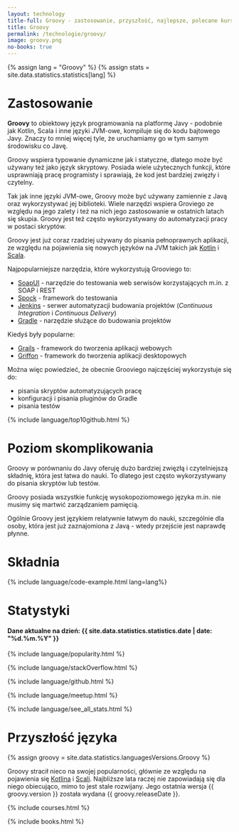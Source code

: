 ```yaml
---
layout: technology
title-full: Groovy - zastosowanie, przyszłość, najlepsze, polecane kursy
title: Groovy
permalink: /technologie/groovy/
image: groovy.png
no-books: true
---
```


{% assign lang = "Groovy" %}
{% assign stats = site.data.statistics.statistics[lang] %}

# Zastosowanie

**Groovy** to obiektowy język programowania na platformę Javy - podobnie jak Kotlin, Scala i inne języki JVM-owe,
kompiluje się do kodu bajtowego Javy. Znaczy to mniej więcej tyle, że uruchamiamy go w tym samym środowisku co Javę.

Groovy wspiera typowanie dynamiczne jak i statyczne, dlatego może być używany też jako język skryptowy. Posiada wiele
użytecznych funkcji, które usprawniają pracę programisty i sprawiają, że kod jest bardziej zwięzły i czytelny.

Tak jak inne języki JVM-owe, Groovy może być używany zamiennie z Javą oraz wykorzystywać jej biblioteki. Wiele narzędzi
wspiera Groviego ze względu na jego zalety i też na nich jego zastosowanie w ostatnich latach się skupia. Groovy jest
też często wykorzystywany do automatyzacji pracy w postaci skryptów.

Groovy jest już coraz rzadziej używany do pisania pełnoprawnych aplikacji, ze względu na pojawienia się nowych języków
na JVM takich jak [Kotlin](/technologie/kotlin) i [Scala](/technologie/scala).

Najpopularniejsze narzędzia, które wykorzystują Grooviego to:

- [SoapUI](https://www.soapui.org/) - narzędzie do testowania web serwisów korzystających m.in. z SOAP i REST
- [Spock](http://spockframework.org/) - framework do testowania
- [Jenkins](https://jenkins.io/) - serwer automatyzacji budowania projektów (*Continuous Integration* i *Continuous
  Delivery*)
- [Gradle](https://gradle.org/) - narzędzie służące do budowania projektów

Kiedyś były popularne:

- [Grails](https://grails.org/) - framework do tworzenia aplikacji webowych
- [Griffon](http://griffon-framework.org/) - framework do tworzenia aplikacji desktopowych

Można więc powiedzieć, że obecnie Grooviego najczęściej wykorzystuje się do:

- pisania skryptów automatyzujących pracę
- konfiguracji i pisania pluginów do Gradle
- pisania testów

{% include language/top10github.html %}

# Poziom skomplikowania

Groovy w porównaniu do Javy oferuję dużo bardziej zwięzłą i czytelniejszą składnię, która jest łatwa do nauki. To
dlatego jest często wykorzystywany do pisania skryptów lub testów.

Groovy posiada wszystkie funkcję wysokopoziomowego języka m.in. nie musimy się martwić zarządzaniem pamięcią.

Ogólnie Groovy jest językiem relatywnie łatwym do nauki, szczególnie dla osoby, która jest już zaznajomiona z Javą -
wtedy przejście jest naprawdę płynne.

# Składnia

{% include language/code-example.html lang=lang%}

# Statystyki

<h4>Dane aktualne na dzień: {{ site.data.statistics.statistics.date | date: "%d.%m.%Y"  }}</h4>

{% include language/popularity.html %}

{% include language/stackOverflow.html %}

{% include language/github.html %}

{% include language/meetup.html %}

{% include language/see_all_stats.html %}

# Przyszłość języka

{% assign groovy = site.data.statistics.languagesVersions.Groovy %}

Groovy stracił nieco na swojej popularności, głównie ze względu na pojawienia się [Kotlina](/technologie/kotlin)
i [Scali](/technologie/scala). Najbliższe lata raczej nie zapowiadają się dla niego obiecująco, mimo to jest
stale rozwijany. Jego ostatnia wersja {{ groovy.version }} została wydana {{ groovy.releaseDate }}.

{% include courses.html %}

{% include books.html %}




